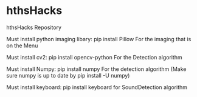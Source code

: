 # hthsHacks
hthsHacks Repository

Must install python imaging libary: pip install Pillow
For the imaging that is on the Menu

Must install cv2: pip install opencv-python
For the Detection algorithm

Must install Numpy: pip install numpy
For the detection algorithm 
(Make sure numpy is up to date by pip install -U numpy)

Must install keyboard: pip install keyboard
for SoundDetection algorithm
